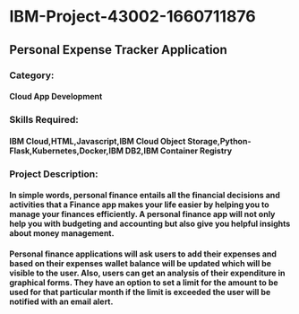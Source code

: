# IBM-Project-43002-1660711876
## Personal Expense Tracker Application
### Category: 
#### Cloud App Development
### Skills Required:
#### IBM Cloud,HTML,Javascript,IBM Cloud Object Storage,Python-Flask,Kubernetes,Docker,IBM DB2,IBM Container Registry
### Project Description:
#### In simple words, personal finance entails all the financial decisions and activities that a Finance app makes your life easier by helping you to manage your finances efficiently. A personal finance app will not only help you with budgeting and accounting but also give you helpful insights about money management.


#### Personal finance applications will ask users to add their expenses and based on their expenses wallet balance will be updated which will be visible to the user.  Also, users can get an analysis of their expenditure in graphical forms. They have an option to set a limit for the amount to be used for that particular month if the limit is exceeded the user will be notified with an email alert.
